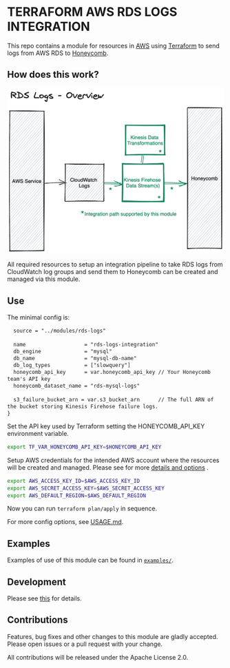 # TERRAFORM AWS RDS LOGS INTEGRATION

This repo contains a module for resources in [AWS](https://aws.amazon.com/) using [Terraform](https://www.terraform.io/)
to send logs from AWS RDS to [Honeycomb](https://www.honeycomb.io/).

## How does this work?

![AWS RDS Integration overview](../../docs/rds-logs-overview.png)

All required resources to setup an integration pipeline to take RDS logs from CloudWatch log groups and send them to
Honeycomb can be created and managed via this module.


## Use

The minimal config is:

```hcl
  source = "../modules/rds-logs"

  name                   = "rds-logs-integration"
  db_engine              = "mysql"
  db_name                = "mysql-db-name"
  db_log_types           = ["slowquery"]
  honeycomb_api_key      = var.honeycomb_api_key // Your Honeycomb team's API key
  honeycomb_dataset_name = "rds-mysql-logs"

  s3_failure_bucket_arn = var.s3_bucket_arn      // The full ARN of the bucket storing Kinesis Firehose failure logs.
}
```

Set the API key used by Terraform setting the HONEYCOMB_API_KEY environment variable.

```bash
export TF_VAR_HONEYCOMB_API_KEY=$HONEYCOMB_API_KEY
```

Setup AWS credentials for the intended AWS account where the resources will be created and managed. Please see for
more [details and options](https://registry.terraform.io/providers/hashicorp/aws/latest/docs#authentication-and-configuration)
.

```bash
export AWS_ACCESS_KEY_ID=$AWS_ACCESS_KEY_ID
export AWS_SECRET_ACCESS_KEY=$AWS_SECRET_ACCESS_KEY
export AWS_DEFAULT_REGION=$AWS_DEFAULT_REGION
```

Now you can run `terraform plan/apply` in sequence.

For more config options, see [USAGE.md](https://github.com/honeycombio/terraform-aws-integrations/blob/main/USAGE.md).

## Examples

Examples of use of this module can be found
in [`examples/`](https://github.com/honeycombio/terraform-aws-integrations/tree/main/examples).

## Development

Please see [this](https://github.com/honeycombio/terraform-aws-integrations#development) for details.

## Contributions

Features, bug fixes and other changes to this module are gladly accepted. Please open issues or a pull request with your
change.

All contributions will be released under the Apache License 2.0.
